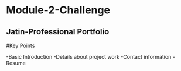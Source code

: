 # Module-2-Challenge

## Jatin-Professional Portfolio

#Key Points

-Basic Introduction
-Details about project work
-Contact information
-Resume